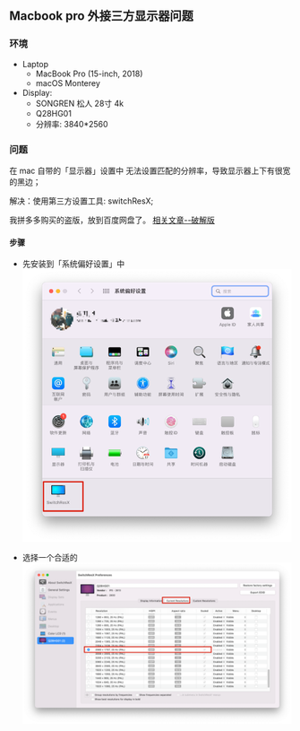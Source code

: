 ## Macbook pro 外接三方显示器问题

### 环境

- Laptop
    - MacBook Pro (15-inch, 2018)
    - macOS Monterey
- Display:
    - SONGREN 松人 28寸 4k
    - Q28HG01
    - 分辨率: 3840*2560
    
### 问题

在 mac 自带的「显示器」设置中 无法设置匹配的分辨率，导致显示器上下有很宽的黑边；

解决：使用第三方设置工具: switchResX;

我拼多多购买的盗版，放到百度网盘了。
[相关文章--破解版](https://a-nomad.com/mac-resolution)

#### 步骤

- 先安装到「系统偏好设置」中
![](./imgs/img.png)
  
- 选择一个合适的
![](./imgs/img_1.png)
  
    
